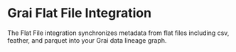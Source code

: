 # Grai Flat File Integration

The Flat File integration synchronizes metadata from flat files including csv, feather, and parquet into your Grai data lineage graph.
